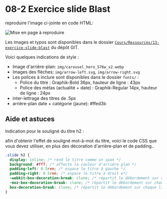 # 08-2 Exercice slide Blast

reproduire l'image ci-jointe en code HTML:

![Mise en page à reproduire](../Ressources/08-2-exercice-slide-blast/exercice-todo.png)

Les images et typos sont disponibles dans le dossier [`Cours/Ressources/13-exercice-slide-blast`](../Ressources/08-2-exercice-slide-blast/) du dépôt GIT.

Voici quelques indications de style :

- Image d'arrière-plan: `img/carousel_hero_576w_x2.webp`
- Images des flèches: `img/arrow-left.svg`, `img/arrow-right.svg`
- Les polices à inclure sont disponibles dans le dossier `fonts/` :
  - Police du titre : Graphik-Bold 36px, hauteur de ligne : 43px
  - Police des métas (actualité + date) : Graphik-Regular 14px, hauteur de ligne : 24px
- inter-lettrage des titres de .5px
- arrière-plan date + catégorie (jaune): #ffed3b


## Aide et astuces

Indication pour le souligné du titre h2 :

afin d'obtenir l'effet de souligné mot-à-mot du titre,
voici le code CSS que vous devez utiliser,
en plus des décoration d'arrière-plan et de padding..

```css
.slide h2 {
  display: inline; /* rend le titre comme un span */
  background: #fff; /* affecte la couleur d'arrière plan */
  padding-left: 0.5rem; /* espace le titre à gauche */
  padding-right: 0.5rem; /* espace le titre à droit e*/
  -webkit-box-decoration-break: clone; /* répartit le débordement sur chaque ligne (safari et chrome) */
  -moz-box-decoration-break: clone; /* répartit le débordement sur chaque ligne (firefox) */
  box-decoration-break: clone; /* répartit le débordement sur chaque ligne (css3 standard pas encore implémenté) */
}
```
